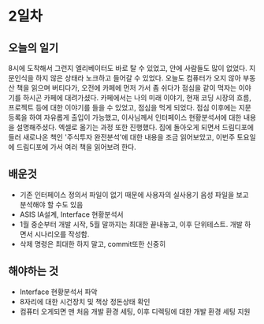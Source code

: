 # 2일차
## 오늘의 일기
8시에 도착해서 그런지 엘리베이터도 바로 탈 수 있었고, 안에 사람들도 많이 없었다. 지문인식을 하지 않은 상태라 노크하고 들어갈 수 있었다.
오늘도 컴퓨터가 오지 않아 부동산 책을 읽으며 버티다가, 오전에 카페에 먼저 가서 좀 쉬다가 점심을 같이 먹자는 이야기를 하시곤 카페에 대려가셨다.
카페에서는 나의 미래 이야기, 현재 코딩 시장의 흐름, 프로젝트 등에 대한 이야기를 들을 수 있었고, 점심을 먹게 되었다.
점심 이후에는 지문등록을 하여 자유롭게 출입이 가능했고, 이사님께서 인터페이스 현황분석서에 대한 내용을 설명해주셨다. 엑셀로 옮기는 과정 또한 진행했다.
집에 돌아오게 되면서 드림디포에 들러 새로나온 책인 '주식투자 완전분석'에 대한 내용을 조금 읽어보았고, 이번주 토요일에 드림디포에 가서 여러 책을 읽어보려 한다.

## 배운것
- 기존 인터페이스 정의서 파일이 없기 때문에 사용자의 실사용기 음성 파일을 보고 분석해야 할 수도 있음
- ASIS IA설계, Interface 현황분석서
- 1월 중순부터 개발 시작, 5월 말까지는 최대한 끝내놓고, 이후 단위테스트. 개발 하면서 시나리오를 작성함.
- 삭제 명령은 최대한 하지 말고, commit또한 신중히

## 해야하는 것
- Interface 현황분석서 파악
- 8자리에 대한 시건장치 및 책상 정돈상태 확인
- 컴퓨터 오게되면 맨 처음 개발 환경 세팅, 이후 디렉팅에 대한 개발 환경 세팅 지원
